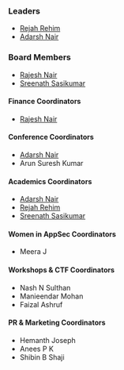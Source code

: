 ### Leaders

* [Rejah Rehim](mailto:rejah.rehim@owasp.org)
* [Adarsh Nair](mailto:adarsh.nair@owasp.org)

### Board Members

* [Rajesh Nair](mailto:rajesh.nair@owasp.org)
* [Sreenath Sasikumar](mailto:sreenath.sasikumar@owasp.org)

#### Finance Coordinators

* [Rajesh Nair](mailto:rajesh.nair@owasp.org)

#### Conference Coordinators

* [Adarsh Nair](mailto:adarsh.nair@owasp.org )
* Arun Suresh Kumar

#### Academics Coordinators

* [Adarsh Nair](mailto:adarsh.nair@owasp.org )
* [Rejah Rehim](mailto:rejah.rehim@owasp.org)
* [Sreenath Sasikumar](mailto:sreenath.sasikumar@owasp.org)

#### Women in AppSec Coordinators

* Meera J

#### Workshops & CTF Coordinators

* Nash N Sulthan
* Manieendar Mohan
* Faizal Ashruf

#### PR & Marketing Coordinators

* Hemanth Joseph
* Anees P K
* Shibin B Shaji
